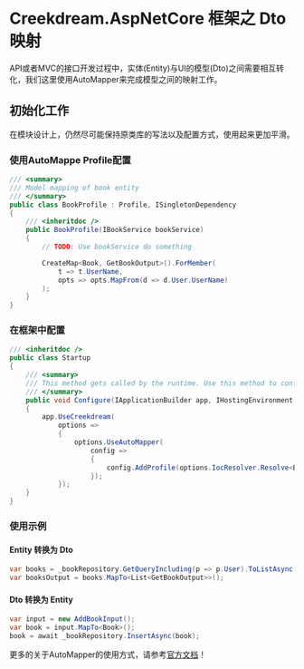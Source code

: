 # Creekdream.AspNetCore 框架之 Dto映射

API或者MVC的接口开发过程中，实体(Entity)与UI的模型(Dto)之间需要相互转化，我们这里使用AutoMapper来完成模型之间的映射工作。

## 初始化工作

在模块设计上，仍然尽可能保持原类库的写法以及配置方式，使用起来更加平滑。

### 使用AutoMappe Profile配置
``` csharp
/// <summary>
/// Model mapping of book entity
/// </summary>
public class BookProfile : Profile, ISingletonDependency
{
    /// <inheritdoc />
    public BookProfile(IBookService bookService)
    {
        // TODO: Use bookService do something

        CreateMap<Book, GetBookOutput>().ForMember(
            t => t.UserName,
            opts => opts.MapFrom(d => d.User.UserName)
        );
    }
}
```

### 在框架中配置
``` csharp
/// <inheritdoc />
public class Startup
{
    /// <summary>
    /// This method gets called by the runtime. Use this method to configure the HTTP request pipeline.
    /// </summary>
    public void Configure(IApplicationBuilder app, IHostingEnvironment env)
    {
        app.UseCreekdream(
            options =>
            {
                options.UseAutoMapper(
                    config =>
                    {
                        config.AddProfile(options.IocResolver.Resolve<BookProfile>());
                    });
            });
    }
}
```

### 使用示例

#### Entity 转换为 Dto
``` csharp
var books = _bookRepository.GetQueryIncluding(p => p.User).ToListAsync();
var booksOutput = books.MapTo<List<GetBookOutput>>();
```

#### Dto 转换为 Entity
``` csharp
var input = new AddBookInput();
var book = input.MapTo<Book>();
book = await _bookRepository.InsertAsync(book);
```

更多的关于AutoMapper的使用方式，请参考[官方文档](http://docs.automapper.org/en/stable/Getting-started.html)！